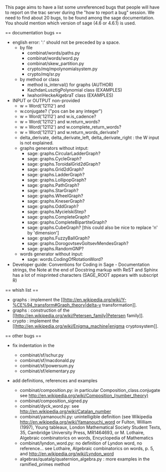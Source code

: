 This page aims to have a list some unreferenced bugs that people will have to report on the trac server during the "how to report a bug" session. We need to find about 20 bugs, to be found among the sage documentation. You should mention which version of sage (4.6 or 4.6.1) is used.


== documentation bugs ==
  * english error:  ':' should not be preceded by a space.
    * by file
      * combinat/words/paths.py
      * combinat/words/word.py
      * combinat/skew_partition.py
      * crypto/mq/mpolynomialsystem.py
      * crypto/mq/sr.py
    * by method or class
      * method is_interval() for graphs (AUTHOR)
      * KazhdanLusztigPolynomial class (EXAMPLES)
      * IwahoriHeckeAlgebraT class (EXAMPLES)
  * INPUT or OUTPUT non-provided
    *  w = Word('12112') and 
      * w.conjugate? ("pos can be any integer")
      *  w = Word('12112') and w.is_cadence? 
      *  w = Word('12112') and w.return_words?
      *  w = Word('12112') and w.complete_return_words?
      *  w = Word('12112') and w.return_words_derivate?
    * delta_derivate, delta_derivate_left, delta_derivate_right : the W input is not explained.
    * graphs generators without intput:
      * sage: graphs.CircularLadderGraph?
      * sage: graphs.CycleGraph?
      * sage: graphs.ToroidalGrid2dGraph?
      * sage: graphs.Grid2dGraph?
      * sage: graphs.LadderGraph?
      * sage: graphs.LollipopGraph?
      * sage: graphs.PathGraph?
      * sage: graphs.StarGraph?
      * sage: graphs.WheelGraph?
      * sage: graphs.KneserGraph?
      * sage: graphs.OddGraph?
      * sage: graphs.MycielskiStep?
      * sage: graphs.CompleteGraph?
      * sage: graphs.CompleteBipartiteGraph?
      * sage: graphs.CubeGraph? [this could also be nice to replace 'n' by 'dimension']
      * sage: graphs.FuzzyBallGraph?
      * sage: graphs.DorogovtsevGoltsevMendesGraph?
      * sage: graphs.RandomGNP?
    * words generator without input:
      * sage: words.CodingOfRotationWord?
  * Developer guide: Conventions for Coding in Sage - Documentation strings, the Note at the end of Docstring markup with ReST and Sphinx has a lot of misprinted characters (SAGE_ROOT appears with subscript R)











== whish list ==

  * graphs : implement the [[http://en.wikipedia.org/wiki/Y-%CE%94_transform#Graph_theory|delta-y transformation]].
  * graphs : construction of the [[http://en.wikipedia.org/wiki/Petersen_family|Petersen family]].
  * crypto : implement the [[http://en.wikipedia.org/wiki/Enigma_machine|enigma cryptosystem]].


== other bugs ==
  * fix indentation in the 
    * combinat/sf/schur.py
    * combinat/sf/macdonald.py
    * combinat/sf/powersum.py
    * combinat/sf/elementary.py

 * add definitions, references and examples
   * combinat/composition.py: in particular Composition_class.conjugate see http://en.wikipedia.org/wiki/Composition_(number_theory)
   * combinat/composition_signed.py
   * combinat/dyck_word.py: see http://en.wikipedia.org/wiki/Catalan_number
   * combinat/yamanouchi.py: unintelligible definition (see Wikipedia http://en.wikipedia.org/wiki/Yamanouchi_word or Fulton, William (1997), Young tableaux, London Mathematical Society Student Texts, 35, Cambridge University Press, MR1464693, or M. Lothaire, Algebraic combinatorics on words, Encyclopedia of Mathematics 
   * combinat/lyndon_word.py: no definition of Lyndon word, no reference... see Lothaire, Algebraic combinatorics on words, p. 5, and http://en.wikipedia.org/wiki/Lyndon_word
   * algebras/quatalg/quaternion_algebra.py : more examples in the ramified_primes method
